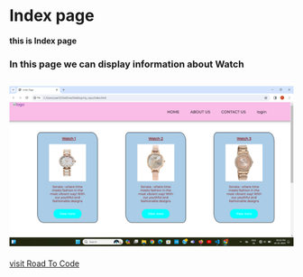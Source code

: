 # Index page
**this is Index page**
### In this page we can display information about Watch
![Index page screenshot](<Index page.png>)
---
[visit Road To Code](https://roadtocode.org)